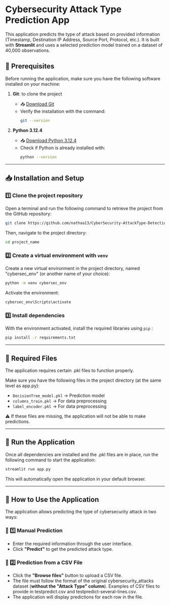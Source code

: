 # Cybersecurity Attack Type Prediction App

This application predicts the type of attack based on provided information (Timestamp, Destination IP Address, Source Port, Protocol, etc.). It is built with **Streamlit** and uses a selected prediction model trained on a dataset of 40,000 observations.


## 🔧 Prerequisites

Before running the application, make sure you have the following software installed on your machine:

1. **Git**: to clone the project  
   -  📥 [Download Git](https://git-scm.com/downloads)
   - Verify the installation with the command:
     ```bash
     git --version
     ```

2. **Python 3.12.4** 
   - 📥 [Download Python 3.12.4](https://www.python.org/downloads/release/python-3124/)  
   - Check if Python is already installed with:
     ```bash
     python --version
     ```

---

## 📥 Installation and Setup

### 1️⃣ Clone the project repository

Open a terminal and run the following command to retrieve the project from the GitHub repository:

```bash
git clone https://github.com/nathaa13/CyberSecurity-AttackType-Detection.git
```

Then, navigate to the project directory:

```bash
cd project_name
```

### 2️⃣ Create a virtual environment with `venv`

Create a new virtual environment in the project directory, named "cybersec_env" (or another name of your choice):

```bash
python -m venv cybersec_env
```

Activate the environment:

```bash
cybersec_env\Scripts\activate
```


### 3️⃣ Install dependencies

With the environment activated, install the required libraries using `pip` :

```bash
pip install -r requirements.txt
```

---


## 📂 Required Files

The application requires certain .pkl files to function properly.

Make sure you have the following files in the project directory (at the same level as app.py):

- `DecisionTree_model.pkl`   -> Prediction model
- `columns_train.pkl`        -> For data preprocessing
- `label_encoder.pkl`        -> For data preprocessing

⚠️  If these files are missing, the application will not be able to make predictions.

---

## 🚀 Run the Application

Once all dependencies are installed and the .pkl files are in place, run the following command to start the application:

```bash
streamlit run app.py
```

This will automatically open the application in your default browser.

---

## 🎯 How to Use the Application

The application allows predicting the type of cybersecurity attack in two ways:

### 📝 1️⃣ Manual Prediction
* Enter the required information through the user interface.
* Click **"Predict"** to get the predicted attack type.

### 📂 2️⃣ Prediction from a CSV File
* Click the **"Browse files"** button to upload a CSV file.
* The file must follow the format of the original cybersecurity_attacks dataset (**without the "Attack Type" column**). Examples of CSV files to provide in testpredict.csv and testpredict-several-lines.csv.
* The application will display predictions for each row in the file.

